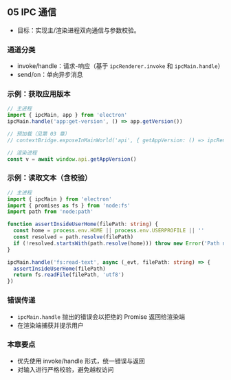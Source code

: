 ## 05 IPC 通信

- 目标：实现主/渲染进程双向通信与参数校验。

### 通道分类
- invoke/handle：请求-响应（基于 `ipcRenderer.invoke` 和 `ipcMain.handle`）
- send/on：单向异步消息

### 示例：获取应用版本
```ts
// 主进程
import { ipcMain, app } from 'electron'
ipcMain.handle('app:get-version', () => app.getVersion())

// 预加载（见第 03 章）
// contextBridge.exposeInMainWorld('api', { getAppVersion: () => ipcRenderer.invoke('app:get-version') })

// 渲染进程
const v = await window.api.getAppVersion()
```

### 示例：读取文本（含校验）
```ts
// 主进程
import { ipcMain } from 'electron'
import { promises as fs } from 'node:fs'
import path from 'node:path'

function assertInsideUserHome(filePath: string) {
  const home = process.env.HOME || process.env.USERPROFILE || ''
  const resolved = path.resolve(filePath)
  if (!resolved.startsWith(path.resolve(home))) throw new Error('Path not allowed')
}

ipcMain.handle('fs:read-text', async (_evt, filePath: string) => {
  assertInsideUserHome(filePath)
  return fs.readFile(filePath, 'utf8')
})
```

### 错误传递
- `ipcMain.handle` 抛出的错误会以拒绝的 Promise 返回给渲染端
- 在渲染端捕获并提示用户

### 本章要点
- 优先使用 invoke/handle 形式，统一错误与返回
- 对输入进行严格校验，避免越权访问
